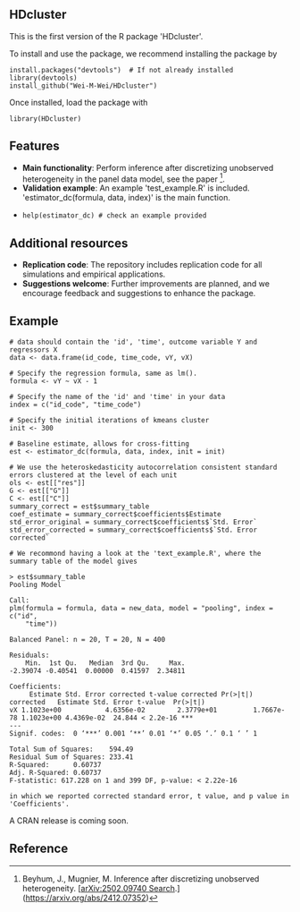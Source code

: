## HDcluster

This is the first version of the R package 'HDcluster'. 

To install and use the package, we recommend installing the package by
```{r }
install.packages("devtools")  # If not already installed
library(devtools)
install_github("Wei-M-Wei/HDcluster")
```
Once installed, load the package with
```{r }
library(HDcluster)
```

## Features
- **Main functionality**: Perform inference after discretizing unobserved heterogeneity in the panel data model, see the paper [^1].
- **Validation example**: An example 'test_example.R' is included. 'estimator_dc(formula, data, index)' is the main function.
- ```{r }
  help(estimator_dc) # check an example provided
  ```

## Additional resources
- **Replication code**: The repository includes replication code for all simulations and empirical applications.
- **Suggestions welcome**: Further improvements are planned, and we encourage feedback and suggestions to enhance the package.


## Example
```{r }
# data should contain the 'id', 'time', outcome variable Y and regressors X
data <- data.frame(id_code, time_code, vY, vX)

# Specify the regression formula, same as lm().
formula <- vY ~ vX - 1

# Specify the name of the 'id' and 'time' in your data
index = c("id_code", "time_code")

# Specify the initial iterations of kmeans cluster
init <- 300

# Baseline estimate, allows for cross-fitting
est <- estimator_dc(formula, data, index, init = init)

# We use the heteroskedasticity autocorrelation consistent standard errors clustered at the level of each unit
ols <- est[["res"]]
G <- est[["G"]]
C <- est[["C"]]
summary_correct = est$summary_table
coef_estimate = summary_correct$coefficients$Estimate
std_error_original = summary_correct$coefficients$`Std. Error`
std_error_corrected = summary_correct$coefficients$`Std. Error corrected`

# We recommond having a look at the 'text_example.R', where the summary table of the model gives

> est$summary_table
Pooling Model

Call:
plm(formula = formula, data = new_data, model = "pooling", index = c("id", 
    "time"))

Balanced Panel: n = 20, T = 20, N = 400

Residuals:
    Min.  1st Qu.   Median  3rd Qu.     Max. 
-2.39074 -0.40541  0.00000  0.41597  2.34811 

Coefficients:
     Estimate Std. Error corrected t-value corrected Pr(>|t|) corrected   Estimate Std. Error t-value  Pr(>|t|)    
vX 1.1023e+00           4.6356e-02        2.3779e+01         1.7667e-78 1.1023e+00 4.4369e-02  24.844 < 2.2e-16 ***
---
Signif. codes:  0 ‘***’ 0.001 ‘**’ 0.01 ‘*’ 0.05 ‘.’ 0.1 ‘ ’ 1

Total Sum of Squares:    594.49
Residual Sum of Squares: 233.41
R-Squared:      0.60737
Adj. R-Squared: 0.60737
F-statistic: 617.228 on 1 and 399 DF, p-value: < 2.22e-16

in which we reported corrected standard error, t value, and p value in 'Coefficients'.

```
A CRAN release is coming soon.

## Reference
[^1]: Beyhum, J., Mugnier, M. Inference after discretizing unobserved heterogeneity. [[arXiv:2502.09740
Search](https://arxiv.org/abs/2502.09740).](https://arxiv.org/abs/2412.07352)
